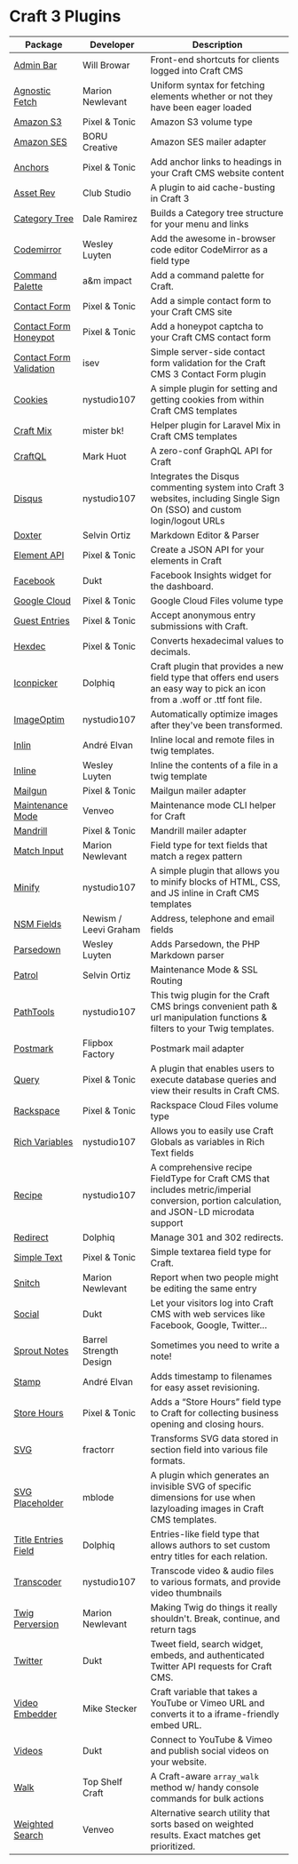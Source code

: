 Craft 3 Plugins
===============

<!-- alphabetical by plugin name -->

Package | Developer | Description
------- | --------- | -----------
[Admin Bar](https://github.com/wbrowar/craft-3-adminbar) | Will Browar | Front-end shortcuts for clients logged into Craft CMS
[Agnostic Fetch](https://github.com/marionnewlevant/craft3-agnostic_fetch) | Marion Newlevant | Uniform syntax for fetching elements whether or not they have been eager loaded
[Amazon S3](https://github.com/craftcms/aws-s3) | Pixel & Tonic | Amazon S3 volume type
[Amazon SES](https://github.com/borucreative/craft3-ses) | BORU Creative | Amazon SES mailer adapter
[Anchors](https://github.com/craftcms/anchors) | Pixel & Tonic | Add anchor links to headings in your Craft CMS website content
[Asset Rev](https://github.com/clubstudioltd/craft3-asset-rev) | Club Studio | A plugin to aid cache-busting in Craft 3
[Category Tree](https://github.com/pdaleramirez/category-tree) | Dale Ramirez | Builds a Category tree structure for your menu and links
[Codemirror](https://github.com/luwes/craft3-codemirror) | Wesley Luyten | Add the awesome in-browser code editor CodeMirror as a field type
[Command Palette](https://github.com/am-impact/amcommand/tree/craft3) | a&m impact | Add a command palette for Craft.
[Contact Form](https://github.com/craftcms/contact-form) | Pixel & Tonic | Add a simple contact form to your Craft CMS site
[Contact Form Honeypot](https://github.com/craftcms/contact-form-honeypot) | Pixel & Tonic | Add a honeypot captcha to your Craft CMS contact form
[Contact Form Validation](https://github.com/isev-ltd/contact-form-validation) | isev | Simple server-side contact form validation for the Craft CMS 3 Contact Form plugin
[Cookies](https://github.com/nystudio107/craft3-cookies) | nystudio107 | A simple plugin for setting and getting cookies from within Craft CMS templates
[Craft Mix](https://github.com/mister-bk/craft-plugin-mix) | mister bk! | Helper plugin for Laravel Mix in Craft CMS templates
[CraftQL](https://github.com/markhuot/craftql) | Mark Huot | A zero-conf GraphQL API for Craft
[Disqus](https://github.com/nystudio107/craft3-disqus) | nystudio107 | Integrates the Disqus commenting system into Craft 3 websites, including Single Sign On (SSO) and custom login/logout URLs
[Doxter](https://github.com/selvinortiz/doxter) | Selvin Ortiz | Markdown Editor & Parser
[Element API](https://github.com/craftcms/element-api) | Pixel & Tonic | Create a JSON API for your elements in Craft
[Facebook](https://github.com/dukt/facebook) | Dukt | Facebook Insights widget for the dashboard.
[Google Cloud](https://github.com/craftcms/google-cloud) | Pixel & Tonic | Google Cloud Files volume type
[Guest Entries](https://github.com/craftcms/guest-entries) | Pixel & Tonic | Accept anonymous entry submissions with Craft.
[Hexdec](https://github.com/craftcms/hexdec) | Pixel & Tonic | Converts hexadecimal values to decimals.
[Iconpicker](https://github.com/Dolphiq/craft3-iconpicker) | Dolphiq | Craft plugin that provides a new field type that offers end users an easy way to pick an icon from a .woff or .ttf font file.
[ImageOptim](https://github.com/nystudio107/craft3-imageoptim) | nystudio107 | Automatically optimize images after they've been transformed.
[Inlin](https://github.com/aelvan/Inlin-Craft/tree/craft3) | André Elvan | Inline local and remote files in twig templates.
[Inline](https://github.com/luwes/craft3-inline) | Wesley Luyten | Inline the contents of a file in a twig template
[Mailgun](https://github.com/craftcms/mailgun) | Pixel & Tonic | Mailgun mailer adapter
[Maintenance Mode](https://github.com/venveo/craft3-maintenancemode) | Venveo | Maintenance mode CLI helper for Craft
[Mandrill](https://github.com/craftcms/mandrill) | Pixel & Tonic | Mandrill mailer adapter
[Match Input](https://github.com/marionnewlevant/craft3-match_input) | Marion Newlevant | Field type for text fields that match a regex pattern
[Minify](https://github.com/nystudio107/craft3-minify) | nystudio107 | A simple plugin that allows you to minify blocks of HTML, CSS, and JS inline in Craft CMS templates
[NSM Fields](https://github.com/newism/craft3-fields) | Newism / Leevi Graham | Address, telephone and email fields
[Parsedown](https://github.com/luwes/craft3-parsedown) | Wesley Luyten | Adds Parsedown, the PHP Markdown parser
[Patrol](https://github.com/selvinortiz/patrol) | Selvin Ortiz | Maintenance Mode & SSL Routing
[PathTools](https://github.com/nystudio107/craft3-pathtools) | nystudio107 | This twig plugin for the Craft CMS brings convenient path & url manipulation functions & filters to your Twig templates.
[Postmark](https://github.com/flipbox/postmark) | Flipbox Factory | Postmark mail adapter
[Query](https://github.com/craftcms/query) | Pixel & Tonic | A plugin that enables users to execute database queries and view their results in Craft CMS.
[Rackspace](https://github.com/craftcms/rackspace) | Pixel & Tonic | Rackspace Cloud Files volume type
[Rich Variables](https://github.com/nystudio107/craft3-richvariables) | nystudio107 | Allows you to easily use Craft Globals as variables in Rich Text fields
[Recipe](https://github.com/nystudio107/craft3-recipe) | nystudio107 | A comprehensive recipe FieldType for Craft CMS that includes metric/imperial conversion, portion calculation, and JSON-LD microdata support
[Redirect](https://github.com/Dolphiq/craft3-plugin-redirect) | Dolphiq | Manage 301 and 302 redirects.
[Simple Text](https://github.com/craftcms/simple-text) | Pixel & Tonic | Simple textarea field type for Craft.
[Snitch](https://github.com/marionnewlevant/craft3-snitch) | Marion Newlevant | Report when two people might be editing the same entry
[Social](https://github.com/dukt/social) | Dukt | Let your visitors log into Craft CMS with web services like Facebook, Google, Twitter…
[Sprout Notes](https://github.com/barrelstrength/sproutnotes) | Barrel Strength Design | Sometimes you need to write a note!
[Stamp](https://github.com/aelvan/Stamp-Craft/tree/craft3) | André Elvan | Adds timestamp to filenames for easy asset revisioning.
[Store Hours](https://github.com/craftcms/store-hours) | Pixel & Tonic | Adds a “Store Hours” field type to Craft for collecting business opening and closing hours.
[SVG](https://github.com/fractorr/svg) | fractorr | Transforms SVG data stored in section field into various file formats.
[SVG Placeholder](https://github.com/mblode/svgplaceholder) | mblode | A plugin which generates an invisible SVG of specific dimensions for use when lazyloading images in Craft CMS templates.
[Title Entries Field](https://github.com/Dolphiq/craft3-plugin-title-entries-field) | Dolphiq | Entries-like field type that allows authors to set custom entry titles for each relation.
[Transcoder](https://github.com/nystudio107/craft3-transcoder) | nystudio107 | Transcode video & audio files to various formats, and provide video thumbnails
[Twig Perversion](https://github.com/marionnewlevant/craft3-twig_perversion) | Marion Newlevant | Making Twig do things it really shouldn't. Break, continue, and return tags
[Twitter](https://github.com/dukt/twitter) | Dukt | Tweet field, search widget, embeds, and authenticated Twitter API requests for Craft CMS.
[Video Embedder](https://github.com/mikestecker/craft3-videoembedder) | Mike Stecker | Craft variable that takes a YouTube or Vimeo URL and converts it to a iframe-friendly embed URL.
[Videos](https://github.com/dukt/videos) | Dukt | Connect to YouTube & Vimeo and publish social videos on your website.
[Walk](https://github.com/TopShelfCraft/Craft3-Walk) | Top Shelf Craft | A Craft-aware `array_walk` method w/ handy console commands for bulk actions
[Weighted Search](https://github.com/venveo/craft3-weightedsearch) | Venveo | Alternative search utility that sorts based on weighted results. Exact matches get prioritized. 

